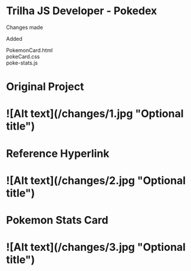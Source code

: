 # Trilha JS Developer - Pokedex

Changes made 

Added 

PokemonCard.html<br>
pokeCard.css<br>
poke-stats.js<br>
<h1>Original Project<h1>
![Alt text](/changes/1.jpg "Optional title")

<h1>Reference Hyperlink<h1>
![Alt text](/changes/2.jpg "Optional title")

<h1>Pokemon Stats Card<h1>
![Alt text](/changes/3.jpg "Optional title")